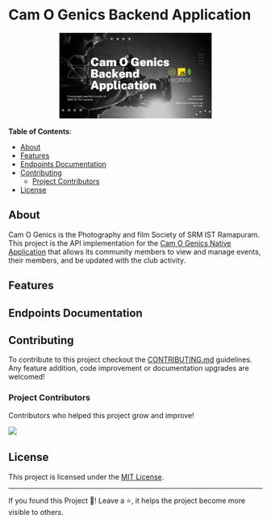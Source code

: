 # Cam O Genics Backend Application

<a href="https://cogc.kunalkeshan.dev/">
<p align="center">
<img src="/public/images/gh-thumbnail-backend.jpg" alt="CamOGenics GitHub Backend Thumbnail" width="60%" height="auto" />
</p>
</a>

**Table of Contents**:

- [About](#about)
- [Features](#features)
- [Endpoints Documentation](#endpoints-documentation)
- [Contributing](#contributing)
  - [Project Contributors](#project-contributors)
- [License](#license)

## About

Cam O Genics is the Photography and film Society of SRM IST Ramapuram. This project is the API implementation for the [Cam O Genics Native Application](/) that allows its community members to view and manage events, their members, and be updated with the club activity.

## Features

## Endpoints Documentation

## Contributing

To contribute to this project checkout the [CONTRIBUTING.md](/CONTRIBUTING.md) guidelines. Any feature addition, code improvement or documentation upgrades are welcomed!

### Project Contributors

Contributors who helped this project grow and improve!

<a href="https://github.com/kunalkeshan/Cam-O-Genics-Backend/graphs/contributors">
  <img src="https://contrib.rocks/image?repo=kunalkeshan/Cam-O-Genics-Backend" />
</a>

## License

This project is licensed under the [MIT License](/LICENSE).

---

If you found this Project 🤯! Leave a ⭐, it helps the project become more visible to others.
